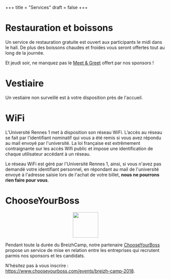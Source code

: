 +++
title = "Services"
draft = false
+++

# Restauration et boissons

Un service de restauration gratuite est ouvert aux participants le midi dans le hall.
De plus des boissons chaudes et froides vous seront offertes tout au long de la journée.

Et jeudi soir, ne manquez pas le [Meet & Greet](/conference) offert par nos sponsors !



# Vestiaire

Un vestiaire non surveillé est à votre disposition près de l'accueil.


# WiFi

L’Université Rennes 1 met à disposition son réseau WiFi.
L’accès au réseau se fait par l'identifiant nominatif qui vous a été remis si vous avez répondu au mail envoyé par l'université.
La loi française est extrêmement contraignante sur les accès Wifi public et impose une identification de chaque utilisateur accédant à un réseau.

Le réseau WiFi est géré par l'Université Rennes 1, ainsi, si vous n'avez pas demandé votre identifiant personnel,
en répondant au mail de l'université envoyé à l'adresse saisie lors de l'achat de votre billet,
**nous ne pourrons rien faire pour vous**.


# ChooseYourBoss

<center>
    <a href="https://www.chooseyourboss.com/events/breizh-camp-2018"><img style="height: 80px;" src="/img/services/ChooseYourBoss.png" /></a>
</center>

Pendant toute la durée du BreizhCamp, notre partenaire [ChooseYourBoss](https://www.chooseyourboss.com)
propose un service de mise en relation entre les entreprises qui recrutent parmis nos sponsors et les candidats.

N'hésitez pas à vous inscrire : <https://www.chooseyourboss.com/events/breizh-camp-2018>.


